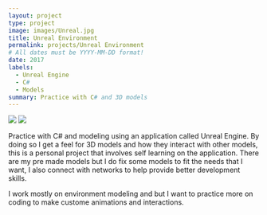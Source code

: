 ```yaml
---
layout: project
type: project
image: images/Unreal.jpg
title: Unreal Environment
permalink: projects/Unreal Environment
# All dates must be YYYY-MM-DD format!
date: 2017
labels:
  - Unreal Engine
  - C#
  - Models
summary: Practice with C# and 3D models 
---
```

<div class="ui small rounded images">
<img class="ui image" src="{{ site.baseurl }}/images/Unreal_connect.png">
<img class="ui image" src="{{ site.baseurl }}/images/Unreal_body.jpg">
</div>

Practice with C# and modeling using an application called Unreal Engine. By doing so I get a feel for 3D models and how they interact with other models, this is a personal project that involves self learning on the application. There are my pre made models but I do fix some models to fit the needs that I want, I also connect with networks to help provide better development skills. 

I work mostly on environment modeling and but I want to practice more on coding to make custome animations and interactions.

